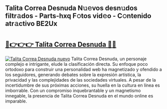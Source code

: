 ## Talita Correa Desnuda N𝚞𝚎vos desn𝚞dos filtr𝚊dos - Parts-hxq F𝚘tos vid𝚎o - C𝚘ntenido atr𝚊ctivo BE2Ux

# <h2><a href="http://mb0o213.tromn.icu/?c=Talita+Correa+Desnuda">🔗👉👉👉 Talita Correa Desnuda 🔗🔗</a></h2>

[![Talita Correa Desnuda nuevo](https://i.imgur.com/pEAQMta.gif)](http://mb0o213.tromn.icu/?c=Talita+Correa+Desnuda)
Talita Correa Desnuda, un personaje complejo e intrigante, elude la clasificación directa. Su enfoque poco ortodoxo para construir una personalidad web ha magnetizado y ofendido a los seguidores, generando debates sobre la expresión artística, la privacidad y las complejidades de las sociedades virtuales. A pesar de la incertidumbre de sus próximas acciones, su huella en la cultura en línea es imborrable. Con un compromiso inquebrantable y un magnetismo innegable, la presencia de Talita Correa Desnuda en el mundo online es imparable.
